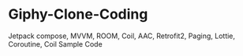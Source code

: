 # Giphy-Clone-Coding
Jetpack compose, MVVM, ROOM, Coil, AAC, Retrofit2, Paging, Lottie, Coroutine, Coil Sample Code
